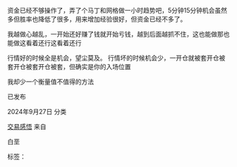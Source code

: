 资金已经不够操作了，弄了个马丁和网格做一小时趋势吧，5分钟15分钟机会虽然多但胜率也降低了很多，用来增加经验很好，但资金已经不多了。

我越做心越乱，一开始还好赚了钱就开始亏钱，越到后面越抓不住，这也能做那也能做这看着还行这看着还行

行情好的时候全是机会，望尘莫及。 行情坏的时候机会少，一开仓就被套开仓被套开仓被套开仓被套，但确实是你的入场位置

我却少一个衡量值不值得的方法

已发布

2024年9月27日
分类

[交易感悟](http://localhost/testsite/category/%e4%ba%a4%e6%98%93%e6%84%9f%e6%82%9f/)
来自

白垩

标签：